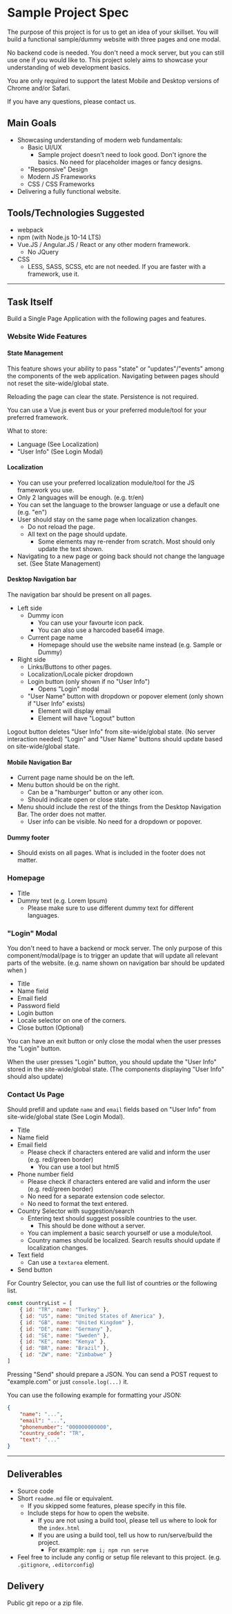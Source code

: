 # Sample Project Spec

The purpose of this project is for us to get an idea of your skillset.
You will build a functional sample/dummy website with three pages and one modal.

No backend code is needed. You don't need a mock server, but you can still use one if you would like to. This project solely aims to showcase your understanding of web development basics.

You are only required to support the latest Mobile and Desktop versions of Chrome and/or Safari.

If you have any questions, please contact us.


## Main Goals
- Showcasing understanding of modern web fundamentals:
	- Basic UI/UX
		- Sample project doesn't need to look good. Don't ignore the basics. No need for placeholder images or fancy designs.
	- "Responsive" Design
	- Modern JS Frameworks
	- CSS / CSS Frameworks
- Delivering a fully functional website.

## Tools/Technologies Suggested
- webpack
- npm (with Node.js 10-14 LTS)
- Vue.JS / Angular.JS / React or any other modern framework.
	- No JQuery
- CSS
	- LESS, SASS, SCSS, etc are not needed. If you are faster with a framework, use it.


--------------------

## Task Itself

Build a Single Page Application with the following pages and features.

### Website Wide Features

#### State Management
This feature shows your ability to pass "state" or "updates"/"events" among the components of the web application. Navigating between pages should not reset the site-wide/global state.

Reloading the page can clear the state. Persistence is not required.

You can use a Vue.js event bus or your preferred module/tool for your preferred framework.

What to store:
- Language (See Localization)
- "User Info" (See Login Modal)

#### Localization
- You can use your preferred localization module/tool for the JS framework you use.
- Only 2 languages will be enough. (e.g. tr/en)
- You can set the language to the browser language or use a default one (e.g. "en")
- User should stay on the same page when localization changes.
	- Do not reload the page.
	- All text on the page should update.
		- Some elements may re-render from scratch. Most should only update the text shown.
- Navigating to a new page or going back should not change the language set. (See State Management)

#### Desktop Navigation bar

The navigation bar should be present on all pages. 

- Left side
	- Dummy icon
		- You can use your favourte icon pack.
		- You can also use a harcoded base64 image.
	- Current page name
		- Homepage should use the website name instead (e.g. Sample or Dummy)
- Right side
	- Links/Buttons to other pages.
	- Localization/Locale picker dropdown
	- Login button (only shown if no "User Info")
		- Opens "Login" modal
	- "User Name" button with dropdown or popover element (only shown if "User Info" exists)
		- Element will display email
		- Element will have "Logout" button

Logout button deletes "User Info" from site-wide/global state. (No server interaction needed)
"Login" and "User Name" buttons should update based on site-wide/global state.

#### Mobile Navigation Bar
- Current page name should be on the left.
- Menu button should be on the right.
	- Can be a "hamburger" button or any other icon.
	- Should indicate open or close state.
- Menu should include the rest of the things from the Desktop Navigation Bar. The order does not matter.
	- User info can be visible. No need for a dropdown or popover. 

#### Dummy footer
- Should exists on all pages. What is included in the footer does not matter.



### Homepage
- Title
- Dummy text (e.g. Lorem Ipsum)
	- Please make sure to use different dummy text for different languages.


### "Login" Modal
You don't need to have a backend or mock server. The only purpose of this component/modal/page is to trigger an update that will update all relevant parts of the website. (e.g. name shown on navigation bar should be updated when )

- Title
- Name field
- Email field
- Password field
- Login button
- Locale selector on one of the corners.
- Close button (Optional)

You can have an exit button or only close the modal when the user presses the "Login" button.

When the user presses "Login" button, you should update the "User Info" stored in the site-wide/global state. (The components displaying "User Info" should also update) 

### Contact Us Page

Should prefill and update `name` and `email` fields based on "User Info" from site-wide/global state (See Login Modal).

- Title
- Name field
- Email field
	- Please check if characters entered are valid and inform the user (e.g. red/green border)
		- You can use a tool but html5 
- Phone number field
	- Please check if characters entered are valid and inform the user (e.g. red/green border)
	- No need for a separate extension code selector.
	- No need to format the text entered.
- Country Selector with suggestion/search
	- Entering text should suggest possible countries to the user.
		- This should be done without a server.
	- You can implement a basic search yourself or use a module/tool.
	- Country names should be localized. Search results should update if localization changes.
- Text field
	- Can use a `textarea` element.
- Send button

For Country Selector, you can use the full list of countries or the following list.
``` javascript
const countryList = [
	{ id: "TR", name: "Turkey" },
	{ id: "US", name: "United States of America" },
	{ id: "GB", name: "United Kingdom" },
	{ id: "DE", name: "Germany" },
	{ id: "SE", name: "Sweden" },
	{ id: "KE", name: "Kenya" },
	{ id: "BR", name: "Brazil" },
	{ id: "ZW", name: "Zimbabwe" }
]
```

Pressing "Send" should prepare a JSON. You can send a POST request to "example.com" or just `console.log(...)` it.

You can use the following example for formatting your JSON:
``` json
{
	"name": "...",
	"email": "...",
	"phonenumber": "000000000000",
	"country_code": "TR",
	"text": "..."
}
```

--------------------

## Deliverables
- Source code
- Short `readme.md` file or equivalent.
	- If you skipped some features, please specify in this file.
	- Include steps for how to open the website.
		- If you are not using a build tool, please tell us where to look for the `index.html`
		- If you are using a build tool, tell us how to run/serve/build the project.
			- For example: `npm i; npm run serve`
- Feel free to include any config or setup file relevant to this project. (e.g. `.gitignore`, `.editorconfig`)

## Delivery
Public git repo or a zip file.
